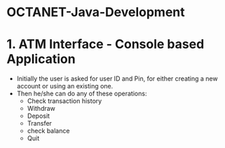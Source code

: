 # OCTANET-Java-Development
  # 1. ATM Interface - Console based Application 
  * Initially the user is asked for user ID and Pin, for either creating a new account or using an existing one.
  * Then he/she can do any of these operations:
    * Check transaction history
    * Withdraw
    * Deposit
    * Transfer
    * check balance
    * Quit
